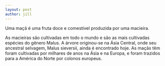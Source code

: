 ```yaml
---
layout: post
author: jill
---
```


Uma maçã é uma fruta doce e comestível produzida por uma macieira. 

As macieiras são cultivadas em todo o mundo e são as mais cultivadas espécies do gênero Malus. A árvore originou-se na Ásia Central, onde seu ancestral selvagem, Malus sieversii, ainda é encontrado hoje. As maçãs têm foram cultivadas por milhares de anos na Ásia e na Europa, e foram trazidos para a América do Norte por colonos europeus.